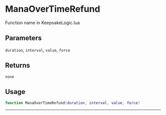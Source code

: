# ManaOverTimeRefund
Function name in KeepsakeLogic.lua
## Parameters
`duration`, `interval`, `value`, `force`
## Returns
`none`
## Usage
```lua
function ManaOverTimeRefund(duration, interval, value, force)
```
---
